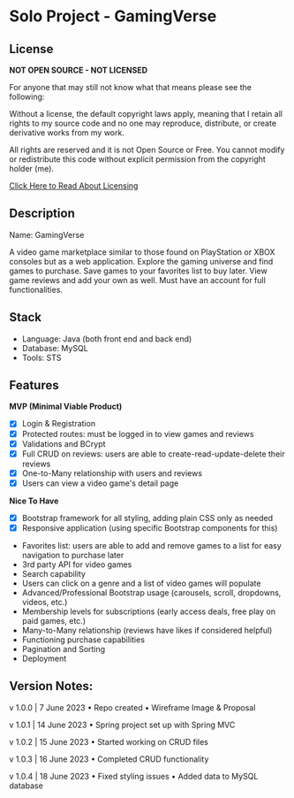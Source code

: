 # Solo Project - GamingVerse

## License

**NOT OPEN SOURCE - NOT LICENSED**

For anyone that may still not know what that means please see the following:

Without a license, the default copyright laws apply, meaning that I retain all rights to my source code and no one may reproduce, distribute, or create derivative works from my work. 

All rights are reserved and it is not Open Source or Free. You cannot modify or redistribute this code without explicit permission from the copyright holder (me). 
 
[Click Here to Read About Licensing](https://docs.github.com/en/repositories/managing-your-repositorys-settings-and-features/customizing-your-repository/licensing-a-repository)

## Description

Name: GamingVerse

A video game marketplace similar to those found on PlayStation or XBOX consoles but as a web application. Explore the gaming universe and find games to purchase. Save games to your favorites list to buy later. View game reviews and add your own as well. Must have an account for full functionalities. 

## Stack

* Language: Java (both front end and back end)
* Database: MySQL
* Tools: STS

## Features

**MVP (Minimal Viable Product)**
* [x] Login & Registration 
* [x] Protected routes: must be logged in to view games and reviews
* [x] Validations and BCrypt
* [x] Full CRUD on reviews: users are able to create-read-update-delete their reviews
* [x] One-to-Many relationship with users and reviews
* [x] Users can view a video game's detail page

**Nice To Have**
* [x] Bootstrap framework for all styling, adding plain CSS only as needed
* [x] Responsive application (using specific Bootstrap components for this)
* Favorites list: users are able to add and remove games to a list for easy navigation to purchase later
* 3rd party API for video games
* Search capability
* Users can click on a genre and a list of video games will populate
* Advanced/Professional Bootstrap usage (carousels, scroll, dropdowns, videos, etc.)
* Membership levels for subscriptions (early access deals, free play on paid games, etc.)
* Many-to-Many relationship (reviews have likes if considered helpful)
* Functioning purchase capabilities
* Pagination and Sorting
* Deployment 

## Version Notes:

v 1.0.0 | 7 June 2023
• Repo created
• Wireframe Image & Proposal

v 1.0.1 | 14 June 2023
• Spring project set up with Spring MVC

v 1.0.2 | 15 June 2023
• Started working on CRUD files

v 1.0.3 | 16 June 2023
• Completed CRUD functionality 

v 1.0.4 | 18 June 2023
• Fixed styling issues
• Added data to MySQL database



